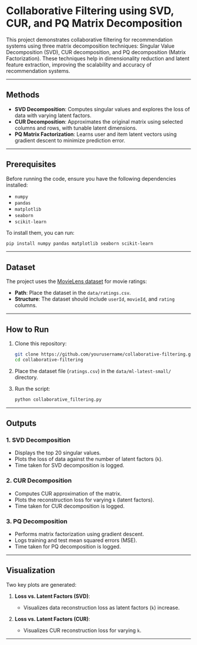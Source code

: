 # Collaborative Filtering using SVD, CUR, and PQ Matrix Decomposition

This project demonstrates collaborative filtering for recommendation systems using three matrix decomposition techniques: Singular Value Decomposition (SVD), CUR decomposition, and PQ decomposition (Matrix Factorization). These techniques help in dimensionality reduction and latent feature extraction, improving the scalability and accuracy of recommendation systems.

---

## Methods

- **SVD Decomposition**: Computes singular values and explores the loss of data with varying latent factors.
- **CUR Decomposition**: Approximates the original matrix using selected columns and rows, with tunable latent dimensions.
- **PQ Matrix Factorization**: Learns user and item latent vectors using gradient descent to minimize prediction error.

---

## Prerequisites

Before running the code, ensure you have the following dependencies installed:

- `numpy`
- `pandas`
- `matplotlib`
- `seaborn`
- `scikit-learn`

To install them, you can run:

```bash
pip install numpy pandas matplotlib seaborn scikit-learn
```

---

## Dataset

The project uses the [MovieLens dataset](https://grouplens.org/datasets/movielens/) for movie ratings:

- **Path**: Place the dataset in the `data/ratings.csv`.
- **Structure**: The dataset should include `userId`, `movieId`, and `rating` columns.

---

## How to Run

1. Clone this repository:

    ```bash
    git clone https://github.com/yourusername/collaborative-filtering.git
    cd collaborative-filtering
    ```

2. Place the dataset file (`ratings.csv`) in the `data/ml-latest-small/` directory.

3. Run the script:

    ```bash
    python collaborative_filtering.py
    ```

---

## Outputs

### 1. **SVD Decomposition**
- Displays the top 20 singular values.
- Plots the loss of data against the number of latent factors (`k`).
- Time taken for SVD decomposition is logged.

### 2. **CUR Decomposition**
- Computes CUR approximation of the matrix.
- Plots the reconstruction loss for varying `k` (latent factors).
- Time taken for CUR decomposition is logged.

### 3. **PQ Decomposition**
- Performs matrix factorization using gradient descent.
- Logs training and test mean squared errors (MSE).
- Time taken for PQ decomposition is logged.

---

<!-- ## Code Highlights

- **SVD Decomposition**: Uses `numpy.linalg.svd` for efficient singular value computation.
- **CUR Decomposition**:
  - Selects important columns and rows based on probabilities derived from norms.
  - Constructs `U` using pseudo-inverse of the core matrix.
- **PQ Decomposition**:
  - Implements gradient updates for user (`P`) and item (`Q`) latent vectors.
  - Regularization ensures better generalization to unseen data.

--- -->

## Visualization

Two key plots are generated:

1. **Loss vs. Latent Factors (SVD)**:
    - Visualizes data reconstruction loss as latent factors (`k`) increase.

2. **Loss vs. Latent Factors (CUR)**:
    - Visualizes CUR reconstruction loss for varying `k`.

---


